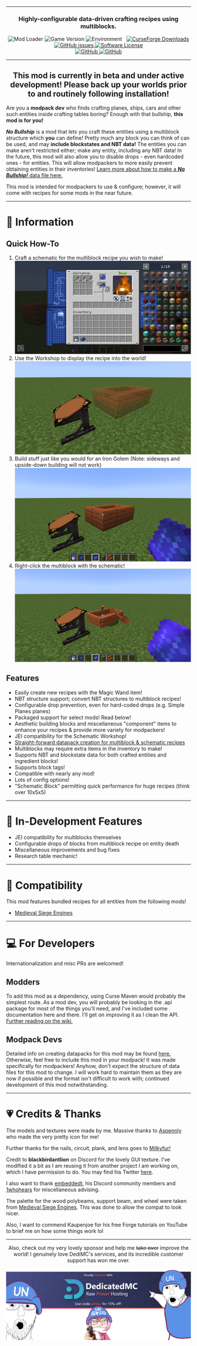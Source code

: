 <div style="text-align: center;">

___

### Highly-configurable data-driven crafting recipes using multiblocks.

<img alt="Mod Loader" src="https://img.shields.io/badge/mod_loader-forge-ffe8e9?style=for-the-badge&labelColor=ffced2">
<img alt="Game Version" src="https://img.shields.io/badge/game_version-1.19.2-ffe8e9?style=for-the-badge&labelColor=ffced2">
<img alt="Environment" src="https://img.shields.io/badge/environment-client | server-ffe8e9?style=for-the-badge&labelColor=ffced2">
&nbsp;
<a href="https://www.curseforge.com/minecraft/mc-mods/no-bullship" rel="nofollow">
    <img alt="CurseForge Downloads" src="https://img.shields.io/curseforge/dt/946299?style=for-the-badge&logo=curseforge&labelColor=ffceea&color=ffe8f5">
</a>
<a href="https://github.com/kawaiicakes/NoBullship/blob/main/LICENSE" rel="nofollow">
    <img alt="GitHub issues" src="https://img.shields.io/github/issues/kawaiicakes/NoBullship?style=for-the-badge&logo=github&labelColor=ffceea&color=ffe8f5&link=https%3A%2F%2Fgithub.com%2Fkawaiicakes%2FNoFortnite">
</a>
<a href="https://www.curseforge.com/minecraft/mc-mods/no-bullship" rel="nofollow">
    <img alt="Software License" src="https://img.shields.io/badge/license-MIT-ffe8f5?style=for-the-badge&labelColor=ffceea">
</a>
<br>
<a href="https://github.com/kawaiicakes" rel="nofollow">
    <img alt="GitHub" src="https://img.shields.io/badge/-github-fee8ff?style=for-the-badge&logo=github&labelColor=fcceff">
</a>
<a href="https://discord.gg/EKESYp3RWN" rel="nofollow">
    <img alt="GitHub" src="https://img.shields.io/badge/-discord-fee8ff?style=for-the-badge&logo=discord&labelColor=fcceff">
</a>

___

## This mod is currently in beta and under active development! Please back up your worlds prior to and routinely following installation!

</div>

Are you a **modpack dev** who finds crafting planes, ships, cars and other such entities inside crafting tables boring?
Enough with that bullship, **this mod is for you!**

**_No Bullship_** is a mod that lets you craft these entities using a multiblock structure which **you** can define! Pretty much any block you can think of can be used, and may **include blockstates and NBT data!**
The entities you can make aren't restricted either; make any entity, including any NBT data! In the future, this mod will also allow you to disable drops - even hardcoded ones - for entities.
This will allow modpackers to more easily prevent obtaining entities in their inventories! [Learn more about how to make a **_No Bullship!_** data file here.](https://github.com/kawaiicakes/NoBullship/wiki)

This mod is intended for modpackers to use & configure; however, it will come with recipes for some mods in the near future.

---

# 📖 Information

## Quick How-To
1. Craft a schematic for the multiblock recipe you wish to make! 
![Schematic for a boat](2023-12-07_21.02.38.png)
2. Use the Workshop to display the recipe into the world!
![Schematic preview in world](2023-12-07_21.03.35.png)
3. Build stuff just like you would for an Iron Golem (Note: sideways and upside-down building will not work)
![Built multiblock](2023-12-07_21.04.11.png)
4. Right-click the multiblock with the schematic! 
![Build!](2023-12-07_21.04.59.png)

## Features
- Easily create new recipes with the Magic Wand item!
- NBT structure support; convert NBT structures to multiblock recipes!
- Configurable drop prevention, even for hard-coded drops (e.g. Simple Planes planes)
- Packaged support for select mods! Read below!
- Aesthetic building blocks and miscellaneous "component" items to enhance your recipes & provide more variety for modpackers!
- JEI compatibility for the Schematic Workshop!
- [Straight-forward datapack creation for multiblock & schematic recipes](https://github.com/kawaiicakes/NoBullship/wiki)
- Multiblocks may require extra items in the inventory to make!
- Supports NBT and blockstate data for both crafted entities and ingredient blocks!
- Supports block tags!
- Compatible with nearly any mod!
- Lots of config options!
- "Schematic Block" permitting quick performance for huge recipes (think over 10x5x5)

___

# 📝 In-Development Features

- JEI compatibility for multiblocks themselves
- Configurable drops of blocks from multiblock recipe on entity death
- Miscellaneous improvements and bug fixes
- Research table mechanic!

---

# 🤝 Compatibility
This mod features bundled recipes for all entities from the following mods!
- [Medieval Siege Engines](https://www.curseforge.com/minecraft/mc-mods/medieval-siege-machines)

---

# 💻 For Developers

Internationalization and misc PRs are welcomed!

## Modders
To add this mod as a dependency, using Curse Maven would probably the simplest route.
As a mod dev, you will probably be looking in the .api package for most of the things you'll need, and I've included some
documentation here and there. I'll get on improving it as I clean the API. [Further reading on the wiki.](https://github.com/kawaiicakes/NoBullship/wiki)

## Modpack Devs
Detailed info on creating datapacks for this mod may be found [here.](https://github.com/kawaiicakes/NoBullship/wiki) Otherwise, feel free to include this mod in your modpack! It was made specifically for modpackers!
Anyhow, don't expect the structure of data files for this mod to change. I will work hard to maintain them as they are now if possible and the format isn't difficult to work with; continued development of this mod notwithstanding.


---

# 💗 Credits & Thanks

The models and textures were made by me. Massive thanks to [Aspennly](https://twitter.com/Aspennly_) who made the very pretty icon for me!

Further thanks for the nails, circuit, plank, and lens goes to [Milkyfur!](https://www.curseforge.com/members/milkyfur/projects)

Credit to **blackbirdantlion** on Discord for the lovely GUI texture. I've modified it a bit as I am reusing it from another project I am working on, which I have permission to do. You may find his Twitter [here](https://twitter.com/BlackbirdieAnt).

I also want to thank [embeddedt](https://github.com/embeddedt), his Discord community members and [1whohears](https://github.com/1whohears) for miscellaneous advising.

The palette for the wood polybeams, support beam, and wheel were taken from [Medieval Siege Engines](https://www.curseforge.com/minecraft/mc-mods/medieval-siege-machines). This was done to allow the compat to look nicer. 

Also, I want to commend Kaupenjoe for his free Forge tutorials on YouTube to brief me on how some things work lol

___

<div style="text-align: center;">Also, check out my very lovely sponsor and help me <s>take over</s> improve the world! I genuinely love DediMC's services, and its incredible customer support has won me over.</div>

[![Sponsor!](https://github.com/kawaiicakes/kawaiicakes.github.io/blob/main/dedimcashley.png?raw=true 'Sponsor!')](https://dedimc.promo/ashley)